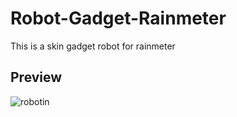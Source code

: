 # Robot-Gadget-Rainmeter
This is a skin gadget robot for rainmeter
## Preview
![robotin](https://user-images.githubusercontent.com/14966182/50433305-da84a000-08ad-11e9-8326-efb73b198f17.gif)
